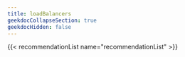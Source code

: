 ```yaml
---
title: loadBalancers
geekdocCollapseSection: true
geekdocHidden: false
---
```


{{< recommendationList name="recommendationList" >}}
